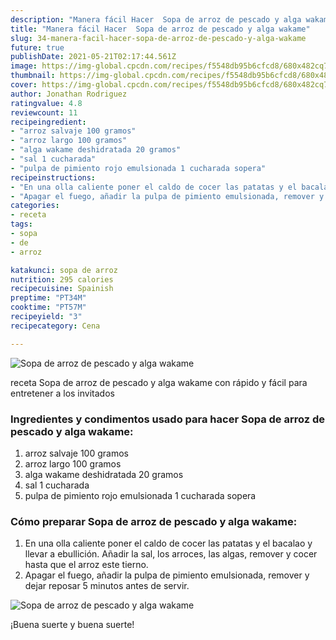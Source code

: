 ```yaml
---
description: "Manera fácil Hacer  Sopa de arroz de pescado y alga wakame"
title: "Manera fácil Hacer  Sopa de arroz de pescado y alga wakame"
slug: 34-manera-facil-hacer-sopa-de-arroz-de-pescado-y-alga-wakame
future: true
publishDate: 2021-05-21T02:17:44.561Z
image: https://img-global.cpcdn.com/recipes/f5548db95b6cfcd8/680x482cq70/sopa-de-arroz-de-pescado-y-alga-wakame-foto-principal.jpg
thumbnail: https://img-global.cpcdn.com/recipes/f5548db95b6cfcd8/680x482cq70/sopa-de-arroz-de-pescado-y-alga-wakame-foto-principal.jpg
cover: https://img-global.cpcdn.com/recipes/f5548db95b6cfcd8/680x482cq70/sopa-de-arroz-de-pescado-y-alga-wakame-foto-principal.jpg
author: Jonathan Rodriguez
ratingvalue: 4.8
reviewcount: 11
recipeingredient:
- "arroz salvaje 100 gramos"
- "arroz largo 100 gramos"
- "alga wakame deshidratada 20 gramos"
- "sal 1 cucharada"
- "pulpa de pimiento rojo emulsionada 1 cucharada sopera"
recipeinstructions:
- "En una olla caliente poner el caldo de cocer las patatas y el bacalao y llevar a ebullición. Añadir la sal, los arroces, las algas, remover y cocer hasta que el arroz este tierno."
- "Apagar el fuego, añadir la pulpa de pimiento emulsionada, remover y dejar reposar 5 minutos antes de servir."
categories:
- receta
tags:
- sopa
- de
- arroz

katakunci: sopa de arroz 
nutrition: 295 calories
recipecuisine: Spainish
preptime: "PT34M"
cooktime: "PT57M"
recipeyield: "3"
recipecategory: Cena

---
```



![Sopa de arroz de pescado y alga wakame](https://img-global.cpcdn.com/recipes/f5548db95b6cfcd8/680x482cq70/sopa-de-arroz-de-pescado-y-alga-wakame-foto-principal.jpg)

receta Sopa de arroz de pescado y alga wakame con rápido y fácil para entretener a los invitados

<!--inarticleads1-->

### Ingredientes y condimentos usado para hacer Sopa de arroz de pescado y alga wakame:

1. arroz salvaje 100 gramos
1. arroz largo 100 gramos
1. alga wakame deshidratada 20 gramos
1. sal 1 cucharada
1. pulpa de pimiento rojo emulsionada 1 cucharada sopera



<!--inarticleads2-->

### Cómo preparar Sopa de arroz de pescado y alga wakame:

1. En una olla caliente poner el caldo de cocer las patatas y el bacalao y llevar a ebullición. Añadir la sal, los arroces, las algas, remover y cocer hasta que el arroz este tierno.
1. Apagar el fuego, añadir la pulpa de pimiento emulsionada, remover y dejar reposar 5 minutos antes de servir.
<img src="https://img-global.cpcdn.com/steps/1bc59efd98cbb988/160x128cq70/foto-del-paso-2-de-la-receta-sopa-de-arroz-de-pescado-y-alga-wakame.jpg" alt="Sopa de arroz de pescado y alga wakame">


¡Buena suerte y buena suerte!

